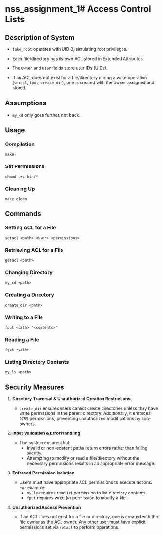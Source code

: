 # nss_assignment_1# Access Control Lists

## Description of System
- `fake_root` operates with UID 0, simulating root privileges.
- Each file/directory has its own ACL stored in Extended Attributes:

- The `Owner` and `User` fields store user IDs (UIDs).
- If an ACL does not exist for a file/directory during a write operation (`setacl`, `fput`, `create_dir`), one is created with the owner assigned and stored.

## Assumptions
- `my_cd` only goes further, not back.

## Usage

### Compilation
```
make
```

### Set Permissions
```
chmod u+s bin/*
```

### Cleaning Up
```
make clean
```

## Commands

### Setting ACL for a File
```
setacl <path> <user> <permissions>
```

### Retrieving ACL for a File
```
getacl <path>
```

### Changing Directory
```
my_cd <path>
```

### Creating a Directory
```
create_dir <path>
```

### Writing to a File
```
fput <path> "<contents>"
```

### Reading a File
```
fget <path>
```

### Listing Directory Contents
```
my_ls <path>
```

## Security Measures
1. **Directory Traversal & Unauthorized Creation Restrictions**  
   - `create_dir` ensures users cannot create directories unless they have write permissions in the parent directory. Additionally, it enforces `0755` permissions, preventing unauthorized modifications by non-owners.  

2. **Input Validation & Error Handling**  
   - The system ensures that:  
     - Invalid or non-existent paths return errors rather than failing silently.  
     - Attempting to modify or read a file/directory without the necessary permissions results in an appropriate error message.  
3. **Enforced Permission Isolation**  
   - Users must have appropriate ACL permissions to execute actions. For example:  
     - `my_ls` requires read (`r`) permission to list directory contents.  
     - `fput` requires write (`w`) permission to modify a file.  

4. **Unauthorized Access Prevention**  
   - If an ACL does not exist for a file or directory, one is created with the file owner as the ACL owner. Any other user must have explicit permissions set via `setacl` to perform operations.  